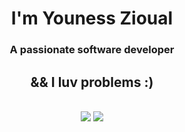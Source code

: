 <h1 align="center">
  I'm Youness Zioual
</h1>
<h3 align="center">A passionate software developer</h3>
<h2 align="center">&& I luv problems :)</h2>

<br/>
<div align="center">
    <img src="https://skillicons.dev/icons?i=react,bootstrap,mui,html,css,vscode,github,figma,tailwind,git,r" />
    <img src="https://skillicons.dev/icons?i=nodejs,python,javascript,typescript,express,firebase,mongodb,c,java,nextjs,mysql,flask" /><br>
</div>

<br/>
